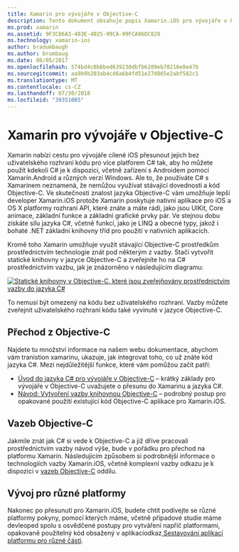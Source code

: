 ```yaml
---
title: Xamarin pro vývojáře v Objective-C
description: Tento dokument obsahuje popis Xamarin.iOS pro vývojáře v Objective-C. To obsahuje odkazy na pokyny, které popisují, jak přechod do jazyka C# v jazyce Objective-C, jak vytvořit vazbu knihovnou Objective-C pro použití v jazyce C# a jak vytvářet multiplatformní mobilní aplikace.
ms.prod: xamarin
ms.assetid: 9F3C86A3-403E-4025-99CA-99FCA86DC828
ms.technology: xamarin-ios
author: bradumbaugh
ms.author: brumbaug
ms.date: 06/05/2017
ms.openlocfilehash: 574bd4c0b6bed639230dbfb6209eb78216e8e47b
ms.sourcegitcommit: aa9b9b203ab4cd6a6b4fd51e27d865e2abf582c1
ms.translationtype: MT
ms.contentlocale: cs-CZ
ms.lasthandoff: 07/30/2018
ms.locfileid: "39351005"
---
```

# <a name="xamarin-for-objective-c-developers"></a>Xamarin pro vývojáře v Objective-C

Xamarin nabízí cestu pro vývojáře cílené iOS přesunout jejich bez uživatelského rozhraní kódu pro více platforem C# tak, aby ho můžete použít kdekoli C# je k dispozici, včetně zařízení s Androidem pomocí Xamarin.Android a různých verzí Windows. Ale to, že používáte C# s Xamarinem neznamená, že nemůžou využívat stávající dovednosti a kód Objective-C. Ve skutečnosti znalost jazyka Objective-C vám umožňuje lepší developer Xamarin.iOS protože Xamarin poskytuje nativní aplikace pro iOS a OS X platformy rozhraní API, které znáte a máte rádi, jako jsou UIKit, Core animace, základní funkce a základní grafické prvky pár. Ve stejnou dobu získáte sílu jazyka C#, včetně funkcí, jako je LINQ a obecné typy, jakož i bohaté .NET základní knihovny tříd pro použití v nativních aplikacích.

Kromě toho Xamarin umožňuje využít stávající Objective-C prostředkům prostřednictvím technologie znát pod některým z vazby. Stačí vytvořit statické knihovny v jazyce Objective-C a zveřejníte ho na C# prostřednictvím vazbu, jak je znázorněno v následujícím diagramu:

 [![](images/01-bindings.png "Statické knihovny v Objective-C, které jsou zveřejňovány prostřednictvím vazby do jazyka C#")](images/01-bindings.png#lightbox)

To nemusí být omezený na kódu bez uživatelského rozhraní. Vazby můžete zveřejnit uživatelského rozhraní kódu také vyvinuté v jazyce Objective-C.

## <a name="transitioning-from-objective-c"></a>Přechod z Objective-C

Najdete tu množství informace na našem webu dokumentace, abychom vám tranistion xamarinu, ukazuje, jak integrovat toho, co už znáte kód jazyka C#. Mezi nejdůležitější funkce, které vám pomůžou začít patří:

-   [Úvod do jazyka C# pro vývojáře v Objective-C](primer.md) – krátký základy pro vývojáře v Objective-C uvažujete o přesunu do Xamarinu a jazyka C#. 
-   [Návod: Vytvoření vazby knihovnou Objective-C](~/ios/platform/binding-objective-c/walkthrough.md) – podrobný postup pro opakované použití existující kód Objective-C aplikace pro Xamarin.iOS. 


## <a name="binding-objective-c"></a>Vazeb Objective-C

Jakmile znát jak C# si vede k Objective-C a již dříve pracovali prostřednictvím vazby návod výše, bude v pořádku pro přechod na platformu Xamarin. Následujícím způsobem si podrobnější informace o technologiích vazby Xamarin.iOS, včetně komplexní vazby odkazu je k dispozici v [vazeb Objective-C](~/ios/platform/binding-objective-c/index.md) oddílu.

## <a name="cross-platform-development"></a>Vývoj pro různé platformy

Nakonec po přesunutí pro Xamarin.iOS, budete chtít podívejte se různé platformy pokyny, pomocí kterých máme, včetně případové studie máme devleoped spolu s osvědčené postupy pro vytváření napříč platformami, opakovaně použitelný kód obsažený v aplikacíodkaz[ Sestavování aplikací platformu pro různé části](~/cross-platform/app-fundamentals/building-cross-platform-applications/index.md).
